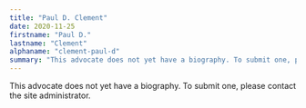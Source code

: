 ```yaml
---
title: "Paul D. Clement"
date: 2020-11-25
firstname: "Paul D."
lastname: "Clement"
alphaname: "clement-paul-d"
summary: "This advocate does not yet have a biography. To submit one, please contact the site administrator."
---
```

This advocate does not yet have a biography. To submit one, please contact the site administrator.

